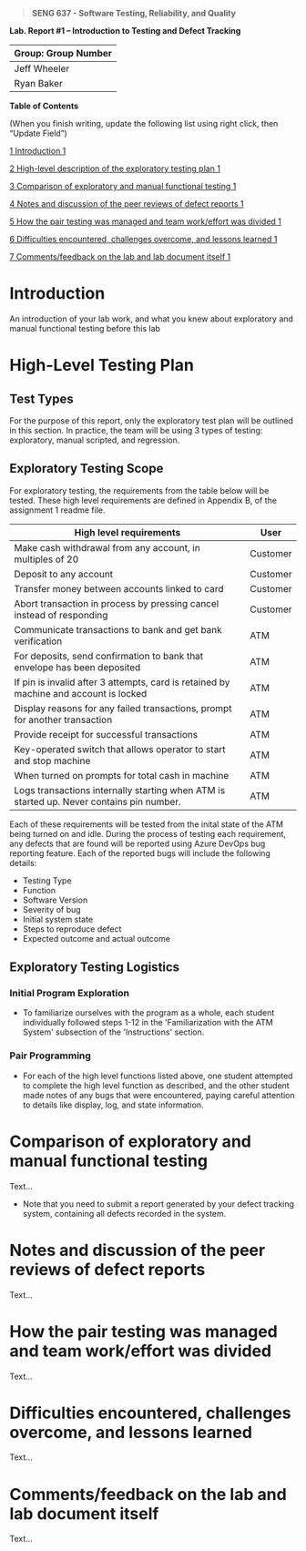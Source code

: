 >   **SENG 637 - Software Testing, Reliability, and Quality**

**Lab. Report \#1 – Introduction to Testing and Defect Tracking**

| Group: Group Number      |
|-----------------|
| Jeff Wheeler                |   
| Ryan Baker             |   


**Table of Contents**

(When you finish writing, update the following list using right click, then
“Update Field”)

[1 Introduction	1](#introduction)

[2 High-level description of the exploratory testing plan	1](<#high-level-description-of-the-exploratory-testing-plan>)

[3 Comparison of exploratory and manual functional testing	1](#comparison-of-exploratory-and-manual-functional-testing)

[4 Notes and discussion of the peer reviews of defect reports	1](#notes-and-discussion-of-the-peer-reviews-of-defect-reports)

[5 How the pair testing was managed and team work/effort was divided	1](#how-the-pair-testing-was-managed-and-team-workeffort-was-divided)

[6 Difficulties encountered, challenges overcome, and lessons learned	1](#difficulties-encountered-challenges-overcome-and-lessons-learned)

[7 Comments/feedback on the lab and lab document itself	1](#commentsfeedback-on-the-lab-and-lab-document-itself)

# Introduction

An introduction of your lab work, and what you knew about exploratory and manual
functional testing before this lab

# High-Level Testing Plan

## Test Types
For the purpose of this report, only the exploratory test plan will be outlined in this section. In practice, the team will be using 3 types of testing: exploratory, manual scripted, and regression.

## Exploratory Testing Scope

For exploratory testing, the requirements from the table below will be tested. These high level requirements are defined in Appendix B, of the assignment 1 readme file.

| High level requirements                                           | User    |
|------------------------------------------------------------------|---------|
| Make cash withdrawal from any account, in multiples of 20        | Customer|
| Deposit to any account                                            | Customer|
| Transfer money between accounts linked to card                   | Customer|
| Abort transaction in process by pressing cancel instead of responding | Customer|
| Communicate transactions to bank and get bank verification        | ATM     |
| For deposits, send confirmation to bank that envelope has been deposited | ATM     |
| If pin is invalid after 3 attempts, card is retained by machine and account is locked | ATM     |
| Display reasons for any failed transactions, prompt for another transaction | ATM     |
| Provide receipt for successful transactions                       | ATM     |
| Key-operated switch that allows operator to start and stop machine| ATM     |
| When turned on prompts for total cash in machine                  | ATM     |
| Logs transactions internally starting when ATM is started up. Never contains pin number. | ATM     |

Each of these requirements will be tested from the inital state of the ATM being turned on and idle. During the process of testing each requirement, any defects  that are found will be reported using Azure DevOps bug reporting feature. Each of the reported bugs will include the following details:
 - Testing Type
 - Function
 - Software Version
 - Severity of bug
 - Initial system state
 - Steps to reproduce defect
 - Expected outcome and actual outcome

## Exploratory Testing Logistics

### Initial Program Exploration
- To familiarize ourselves with the program as a whole, each student individually followed steps 1-12 in the 'Familiarization with the ATM System' subsection of the 'Instructions' section.

### Pair Programming
- For each of the high level functions listed above, one student attempted to complete the high level function as described, and the other student made notes of any bugs that were encountered, paying careful attention to details like display, log, and state information.


# Comparison of exploratory and manual functional testing

Text…

-   Note that you need to submit a report generated by your defect tracking
    system, containing all defects recorded in the system.

# Notes and discussion of the peer reviews of defect reports

Text…

# How the pair testing was managed and team work/effort was divided 

Text…

# Difficulties encountered, challenges overcome, and lessons learned

Text…

# Comments/feedback on the lab and lab document itself

Text…
